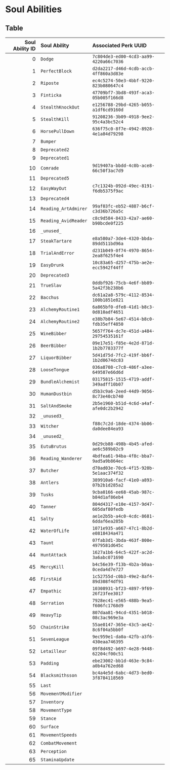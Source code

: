 <!-- TITLE: Soul Abilities -->

# Soul Abilities
## Table

Soul Ability ID | Soul Ability | Associated Perk UUID
---: | :--- | :---
0 | `Dodge` | `7c804de3-ed00-4cd3-aa99-4220a66c7036`
1 | `PerfectBlock` | `d2da2217-d46d-4cdb-accb-4ff860a3d83e`
2 | `Riposte` | `ec4c5274-50e3-4bbf-9220-823b080647c4`
3 | `Finticka` | `47709bf7-3bd8-493f-aca3-05b005f166d8`
4 | `StealthKnockOut` | `e1256788-29bd-4265-b055-a1df6cd9160d`
5 | `StealthKill` | `91208236-3b09-4918-9ee2-95c4a3bc52c4`
6 | `HorsePullDown` | `636f75c0-8f7e-4942-8928-4e1a84d79298`
7 | `Bumper` | 
8 | `Deprecated2` | 
9 | `Deprecated1` | 
10 | `Comrade` | `9d19407a-bbdd-4c0b-ace8-66c50f3ac7d9`
11 | `Deprecated5` | 
12 | `EasyWayOut` | `c7c1324b-092d-49ec-8191-f6db5375f9ac`
13 | `Deprecated4` | 
14 | `Reading_ArtAdmirer` | `99af03fc-eb52-4887-b6cf-c3d36b726a5c`
15 | `Reading_AvidReader` | `c8c9d584-8433-42a7-ae60-b90bcde0f225`
16 | `_unused_` | 
17 | `SteakTartare` | `e8a580a7-3de4-4320-bbda-89dd511bd96a`
18 | `TrialAndError` | `d231b049-0f74-4970-8654-2ea8f625f4e4`
19 | `EasyDrunk` | `10c83a65-d257-475b-ae2e-ecc5942f44ff`
20 | `Deprecated3` | 
21 | `TrueSlav` | `0ddbf926-75cb-4e6f-bb89-5a42f3b238b6`
22 | `Bacchus` | `dc61a2a8-579c-4112-8534-100b1851e821`
23 | `AlchemyRoutine1` | `6a865bf0-dfe8-41d1-b8c3-0d810adf4651`
24 | `AlchemyRoutine2` | `e38b7b84-5e67-4514-b8c0-fdb35eff4850`
25 | `WineBibber` | `5657f764-dc7e-451d-a484-29754535161f`
26 | `BeerBibber` | `09e17e51-f85e-4e2d-871d-1b2b7783377f`
27 | `LiquorBibber` | `5d41d75d-7fc2-419f-bb6f-1b2d0674dc83`
28 | `LooseTongue` | `036a8708-c7c8-486f-a3ee-649587e66d6d`
29 | `BundleAlchemist` | `03175815-1515-4719-addf-349adff10b07`
30 | `HumanDustbin` | `d5b3c9a6-2eed-44d9-9056-8c73e40cb740`
31 | `SaltAndSmoke` | `2b5e1960-b51d-4c6d-a4af-afe0dc2b2942`
32 | `_unused3_` | 
33 | `Witcher` | `f88c7c2d-18de-4374-bb06-da0dee84ea93`
34 | `_unused2_` | 
35 | `EutuBrutus` | `0d29cb88-498b-4b45-afed-ae6c589b02c9`
36 | `Reading_Wanderer` | `4bdfea61-94ba-4f8c-bba7-9ad5a9b864ec`
37 | `Butcher` | `d70ad03e-70c6-4f15-920b-5e1aac374f32`
38 | `Antlers` | `389910a6-facf-41e0-a893-07b2b1d285a2`
39 | `Tusks` | `9cba0166-ee68-45ab-987c-b84d1af86eb4`
40 | `Tanner` | `804d4317-e10e-4157-9d47-605daf80fedb`
41 | `Salty` | `ae1e2b5b-a4c0-4cdc-8681-6ddaf6ea285b`
42 | `WaterOfLife` | `1071e935-a667-47c1-8b2d-e0818434a471`
43 | `Taunt` | `07fab3d1-3bda-463f-800e-4979581d645c`
44 | `HuntAttack` | `1627a1b6-64c5-422f-ac2d-3a6abc071690`
45 | `MercyKill` | `b4c56e39-f13b-4b2a-b0aa-0ceda4d7e727`
46 | `FirstAid` | `1c52755d-c0b3-49e2-8af4-89d308f4df91`
47 | `Empathic` | `10308931-bf23-4897-9f69-26f23fee3017`
48 | `Serration` | `7928ec41-e565-488b-9ea5-f606fc1768d9`
49 | `HeavyTip` | `807daa81-94cd-4351-b018-08c3ac969e3a`
50 | `ChainStrike` | `55ae0147-365e-43c5-ae42-8c6f04a5bb0f`
51 | `SevenLeague` | `9ec959e1-da0a-42fb-a3f6-430eaa746395`
52 | `Letailleur` | `09f8d492-b697-4e28-9448-62204cf00c51`
53 | `Padding` | `ebe23002-bb1d-463e-9c84-a0b4a762ed68`
54 | `Blacksmithsson` | `bc4a4e5d-6abc-4d73-bed0-3f8784118569`
55 | `Last` | 
56 | `MovementModifier` | 
57 | `Inventory` | 
58 | `MovementType` | 
59 | `Stance` | 
60 | `Surface` | 
61 | `MovementSpeeds` | 
62 | `CombatMovement` | 
63 | `Perception` | 
65 | `StaminaUpdate` | 
